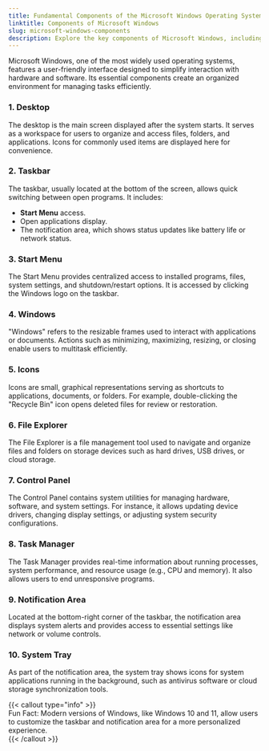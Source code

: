 ```yaml
---
title: Fundamental Components of the Microsoft Windows Operating System  
linktitle: Components of Microsoft Windows  
slug: microsoft-windows-components  
description: Explore the key components of Microsoft Windows, including the desktop, taskbar, Start menu, and system tools, for efficient navigation and management.  
---
```


Microsoft Windows, one of the most widely used operating systems, features a user-friendly interface designed to simplify interaction with hardware and software. Its essential components create an organized environment for managing tasks efficiently.  

### 1. Desktop  
The desktop is the main screen displayed after the system starts. It serves as a workspace for users to organize and access files, folders, and applications. Icons for commonly used items are displayed here for convenience.  

### 2. Taskbar  
The taskbar, usually located at the bottom of the screen, allows quick switching between open programs. It includes:  
- **Start Menu** access.  
- Open applications display.  
- The notification area, which shows status updates like battery life or network status.  

### 3. Start Menu  
The Start Menu provides centralized access to installed programs, files, system settings, and shutdown/restart options. It is accessed by clicking the Windows logo on the taskbar.  

### 4. Windows  
"Windows" refers to the resizable frames used to interact with applications or documents. Actions such as minimizing, maximizing, resizing, or closing enable users to multitask efficiently.  

### 5. Icons  
Icons are small, graphical representations serving as shortcuts to applications, documents, or folders. For example, double-clicking the "Recycle Bin" icon opens deleted files for review or restoration.  

### 6. File Explorer  
The File Explorer is a file management tool used to navigate and organize files and folders on storage devices such as hard drives, USB drives, or cloud storage.  

### 7. Control Panel  
The Control Panel contains system utilities for managing hardware, software, and system settings. For instance, it allows updating device drivers, changing display settings, or adjusting system security configurations.  

### 8. Task Manager  
The Task Manager provides real-time information about running processes, system performance, and resource usage (e.g., CPU and memory). It also allows users to end unresponsive programs.  

### 9. Notification Area  
Located at the bottom-right corner of the taskbar, the notification area displays system alerts and provides access to essential settings like network or volume controls.  

### 10. System Tray  
As part of the notification area, the system tray shows icons for system applications running in the background, such as antivirus software or cloud storage synchronization tools.  

{{< callout type="info" >}}  
Fun Fact: Modern versions of Windows, like Windows 10 and 11, allow users to customize the taskbar and notification area for a more personalized experience.  
{{< /callout >}}
